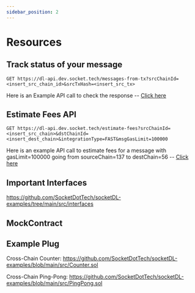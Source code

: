 ```yaml
---
sidebar_position: 2
---
```


# Resources
## Track status of your message

```
GET https://dl-api.dev.socket.tech/messages-from-tx?srcChainId=<insert_src_chain_id>&srcTxHash=<insert_src_tx>
```

Here is an Example API call to check the response -- [Click here](https://dl-api.dev.socket.tech/messages-from-tx?srcChainId=80001&srcTxHash=0xb68421f063157c3ee5ba082c8f0b49bcb5763f4a21f0921e57a44fd5d95181ba)


## Estimate Fees API

```
GET https://dl-api.dev.socket.tech/estimate-fees?srcChainId=<insert_src_chain>&dstChainId=<insert_dest_chain>&integrationType=FAST&msgGasLimit=100000
```
Here is an example API call to estimate fees for a message with gasLimit=100000 going from sourceChain=137 to destChain=56 -- [Click here](https://dl-api.dev.socket.tech/estimate-fees?srcChainId=137&dstChainId=56&integrationType=FAST&msgGasLimit=100000)

## Important Interfaces

https://github.com/SocketDotTech/socketDL-examples/tree/main/src/interfaces

## MockContract

## Example Plug

Cross-Chain Counter: https://github.com/SocketDotTech/socketDL-examples/blob/main/src/Counter.sol

Cross-Chain Ping-Pong: https://github.com/SocketDotTech/socketDL-examples/blob/main/src/PingPong.sol
